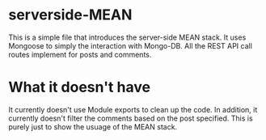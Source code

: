 # serverside-MEAN

This is a simple file that introduces the server-side MEAN stack. It uses Mongoose to simply the interaction with Mongo-DB. 
All the REST API call routes implement for posts and comments. 

# What it doesn't have
It currently doesn't use Module exports to clean up the code. In addition, it currently doesn't filter the comments based on the post specified. This is purely just to show the usuage of the MEAN stack.
